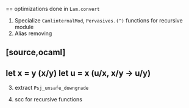 

== optimizations done in `Lam.convert`

1. Specialize `CamlinternalMod`, `Pervasives.(^)` functions for recursive module
2. Alias removing

[source,ocaml]
--------------
let x = y (x/y)
let u = x (u/x, x/y -> u/y)
--------------

3. extract `Psj_unsafe_downgrade`

4. scc for recursive functions